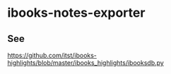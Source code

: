 # ibooks-notes-exporter


## See
https://github.com/itst/ibooks-highlights/blob/master/ibooks_highlights/ibooksdb.py